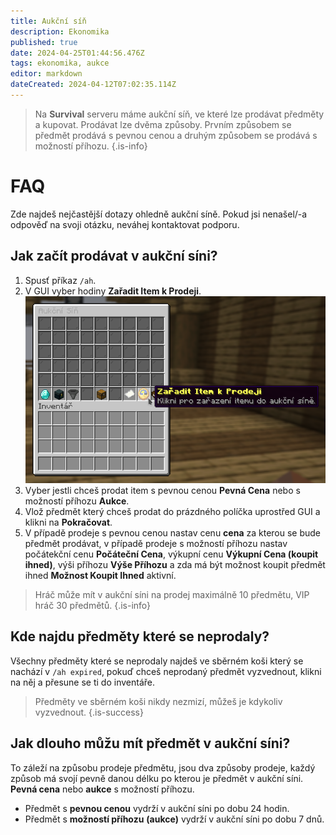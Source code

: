 ```yaml
---
title: Aukční síň
description: Ekonomika
published: true
date: 2024-04-25T01:44:56.476Z
tags: ekonomika, aukce
editor: markdown
dateCreated: 2024-04-12T07:02:35.114Z
---
```


> Na **Survival** serveru máme aukční síň, ve které lze prodávat předměty a kupovat. Prodávat lze dvěma způsoby. Prvním způsobem se předmět prodává s pevnou cenou a druhým způsobem se prodává s možností příhozu.
{.is-info}


# FAQ
Zde najdeš nejčastější dotazy ohledně aukční síně. Pokud jsi nenašel/-a odpověď na svoji otázku, neváhej kontaktovat podporu.

## Jak začít prodávat v aukční síni?

1. Spusť příkaz `/ah`.
2. V GUI vyber hodiny **Zařadit Item k Prodeji**.
![survival_auction.png](/survival_auction.png)
3. Vyber jestli chceš prodat item s pevnou cenou **Pevná Cena** nebo s možností příhozu **Aukce**.
4. Vlož předmět který chceš prodat do prázdného políčka uprostřed GUI a klikni na **Pokračovat**.
5. V případě prodeje s pevnou cenou nastav cenu **cena** za kterou se bude předmět prodávat, v případě prodeje s možností příhozu nastav počátekční cenu **Počáteční Cena**, výkupní cenu **Výkupní Cena (koupit ihned)**, výši příhozu **Výše Příhozu** a zda má být možnost koupit předmět ihned **Možnost Koupit Ihned** aktivní.

> Hráč může mít v aukční síni na prodej maximálně 10 předmětu, VIP hráč 30 předmětů.
{.is-info}

## Kde najdu předměty které se neprodaly?

Všechny předměty které se neprodaly najdeš ve sběrném koši který se nachází v `/ah expired`, pokuď chceš neprodaný předmět vyzvednout, klikni na něj a přesune se ti do inventáře.

> Předměty ve sběrném koši nikdy nezmizí, můžeš je kdykoliv vyzvednout.
{.is-success}

## Jak dlouho můžu mít předmět v aukční síni?

To záleží na způsobu prodeje předmětu, jsou dva způsoby prodeje, každý způsob má svojí pevně danou délku po kterou je předmět v aukční síni. **Pevná cena** nebo **aukce** s možností příhozu.
- Předmět s **pevnou cenou** vydrží v aukční síni po dobu 24 hodin.
- Předmět s **možností příhozu** **(aukce)** vydrží v aukční síni po dobu 7 dnů.